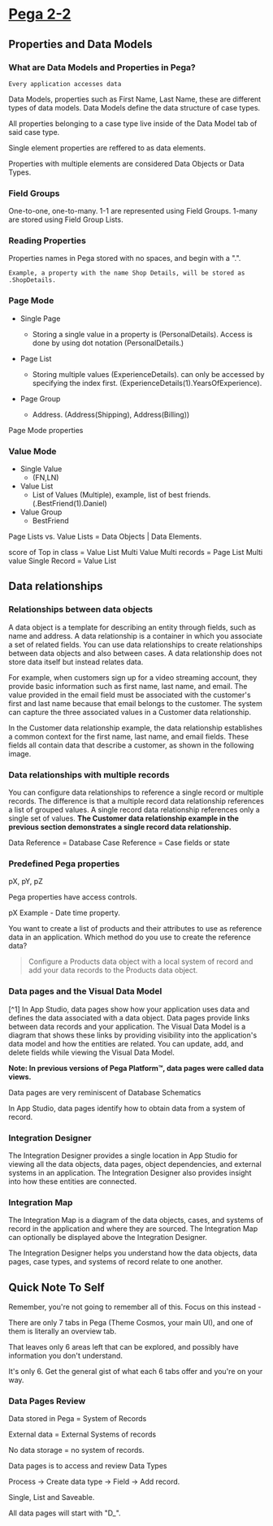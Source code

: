 # <u>Pega 2-2</u>

## Properties and Data Models

### What are Data Models and Properties in Pega?

`Every application accesses data`

Data Models, properties such as First Name, Last Name, these are different types of data models. Data Models define the data structure of case types.

All properties belonging to a case type live inside of the Data Model tab of said case type.

Single element properties are reffered to as data elements.

Properties with multiple elements are considered Data Objects or Data Types.

### Field Groups

One-to-one, one-to-many. 1-1 are represented using Field Groups. 1-many are stored using Field Group Lists.

### Reading Properties

Properties names in Pega stored with no spaces, and begin with a ".".

`Example, a property with the name Shop Details, will be stored as
.ShopDetails.`

### Page Mode

- Single Page
  - Storing a single value in a property is (PersonalDetails). Access is done by using dot notation (PersonalDetails.)
- Page List
  - Storing multiple values (ExperienceDetails).
    can only be accessed by specifying the index first. (ExperienceDetails(1).YearsOfExperience).

- Page Group
  - Address. (Address(Shipping), Address(Billing))

Page Mode properties

### Value Mode

- Single Value
  - (FN,LN)
- Value List
  - List of Values (Multiple), example, list of best friends. (.BestFriend(1).Daniel)
- Value Group
  - BestFriend

Page Lists vs. Value Lists = Data Objects | Data Elements.

score of Top in class = Value List
Multi Value Multi records = Page List
Multi value Single Record = Value List


## Data relationships

### Relationships between data objects

A data object is a template for describing an entity through fields, such as name and address. A data relationship is a container in which you associate a set of related fields. You can use data relationships to create relationships between data objects and also between cases. A data relationship does not store data itself but instead relates data.

For example, when customers sign up for a video streaming account, they provide basic information such as first name, last name, and email. The value provided in the email field must be associated with the customer's first and last name because that email belongs to the customer. The system can capture the three associated values in a Customer data relationship.

In the Customer data relationship example, the data relationship establishes a common context for the first name, last name, and email fields. These fields all contain data that describe a customer, as shown in the following image.

### Data relationships with multiple records

You can configure data relationships to reference a single record or multiple records. The difference is that a multiple record data relationship references a list of grouped values. A single record data relationship references only a single set of values. **The Customer data relationship example in the previous section demonstrates a single record data relationship.**

Data Reference = Database
Case Reference = Case fields or state

### Predefined Pega properties

pX, pY, pZ

Pega properties have access controls.

pX Example - Date time property.

You want to create a list of products and their attributes to use as reference data in an application. Which method do you use to create the reference data?

> Configure a Products data object with a local system of record and add your data records to the Products data object.

### Data pages and the Visual Data Model

[^1] In App Studio, data pages show how your application uses data and defines the data associated with a data object. Data pages provide links between data records and your application. The Visual Data Model is a diagram that shows these links by providing visibility into the application's data model and how the entities are related. You can update, add, and delete fields while viewing the Visual Data Model.

 **Note: In previous versions of Pega Platform™, data pages were called data views.**

Data pages are very reminiscent of Database Schematics

In App Studio, data pages identify how to obtain data from a system of record.

### Integration Designer

The Integration Designer provides a single location in App Studio for viewing all the data objects, data pages, object dependencies, and external systems in an application. The Integration Designer also provides insight into how these entities are connected.


### Integration Map

The Integration Map is a diagram of the data objects, cases, and systems of record in the application and where they are sourced. The Integration Map can optionally be displayed above the Integration Designer.

The Integration Designer helps you understand how the data objects, data pages, case types, and systems of record relate to one another.

## Quick Note To Self

Remember, you're not going to remember all of this. Focus on this instead -

There are only 7 tabs in Pega (Theme Cosmos, your main UI), and one of them is literally an overview tab.

That leaves only 6 areas left that can be explored, and possibly have information you don't understand.

It's only 6. Get the general gist of what each 6 tabs offer and you're on your way.

### Data Pages Review

Data stored in Pega = System of Records

External data = External Systems of records

No data storage = no system of records.

Data pages is to access and review Data Types

Process -> Create data type -> Field -> Add record.

Single, List and Saveable.

All data pages will start with "D_".

